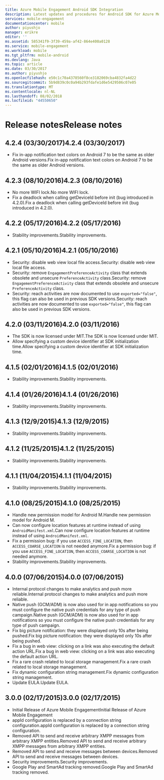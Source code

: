 ```yaml
---
title: Azure Mobile Engagement Android SDK Integration
description: Latest updates and procedures for Android SDK for Azure Mobile Engagement
services: mobile-engagement
documentationcenter: mobile
author: piyushjo
manager: erikre
editor: ''
ms.assetid: 585341f9-3f39-459a-af42-864e400a0128
ms.service: mobile-engagement
ms.workload: mobile
ms.tgt_pltfrm: mobile-android
ms.devlang: Java
ms.topic: article
ms.date: 03/30/2017
ms.author: piyushjo
ms.openlocfilehash: e50c1c70a4378560f8ce3182069cba4832fa4d22
ms.sourcegitcommit: 5b9d839c0c0a94b293fdafe1d6e5429506c07e05
ms.translationtype: MT
ms.contentlocale: nl-NL
ms.lasthandoff: 08/02/2018
ms.locfileid: "44550650"
---
```

# <a name="release-notes"></a><span data-ttu-id="2fd03-103">Release notes</span><span class="sxs-lookup"><span data-stu-id="2fd03-103">Release notes</span></span>

## <a name="424-03302017"></a><span data-ttu-id="2fd03-104">4.2.4 (03/30/2017)</span><span class="sxs-lookup"><span data-stu-id="2fd03-104">4.2.4 (03/30/2017)</span></span>
* <span data-ttu-id="2fd03-105">Fix in-app notification text colors on Android 7 to be the same as older Android versions.</span><span class="sxs-lookup"><span data-stu-id="2fd03-105">Fix in-app notification text colors on Android 7 to be the same as older Android versions.</span></span>

## <a name="423-08102016"></a><span data-ttu-id="2fd03-106">4.2.3 (08/10/2016)</span><span class="sxs-lookup"><span data-stu-id="2fd03-106">4.2.3 (08/10/2016)</span></span>
* <span data-ttu-id="2fd03-107">No more WIFI lock.</span><span class="sxs-lookup"><span data-stu-id="2fd03-107">No more WIFI lock.</span></span>
* <span data-ttu-id="2fd03-108">Fix a deadlock when calling getDeviceId before init (bug introduced in 4.2.0).</span><span class="sxs-lookup"><span data-stu-id="2fd03-108">Fix a deadlock when calling getDeviceId before init (bug introduced in 4.2.0).</span></span>

## <a name="422-05172016"></a><span data-ttu-id="2fd03-109">4.2.2 (05/17/2016)</span><span class="sxs-lookup"><span data-stu-id="2fd03-109">4.2.2 (05/17/2016)</span></span>
* <span data-ttu-id="2fd03-110">Stability improvements.</span><span class="sxs-lookup"><span data-stu-id="2fd03-110">Stability improvements.</span></span>

## <a name="421-05102016"></a><span data-ttu-id="2fd03-111">4.2.1 (05/10/2016)</span><span class="sxs-lookup"><span data-stu-id="2fd03-111">4.2.1 (05/10/2016)</span></span>
* <span data-ttu-id="2fd03-112">Security: disable web view local file access.</span><span class="sxs-lookup"><span data-stu-id="2fd03-112">Security: disable web view local file access.</span></span>
* <span data-ttu-id="2fd03-113">Security: remove `EngagementPreferenceActivity` class that extends obsolete and unsecure `PreferenceActivity` class.</span><span class="sxs-lookup"><span data-stu-id="2fd03-113">Security: remove `EngagementPreferenceActivity` class that extends obsolete and unsecure `PreferenceActivity` class.</span></span>
* <span data-ttu-id="2fd03-114">Security: reach activities are now documented to use `exported="false"`, this flag can also be used in previous SDK versions.</span><span class="sxs-lookup"><span data-stu-id="2fd03-114">Security: reach activities are now documented to use `exported="false"`, this flag can also be used in previous SDK versions.</span></span>

## <a name="420-03112016"></a><span data-ttu-id="2fd03-115">4.2.0 (03/11/2016)</span><span class="sxs-lookup"><span data-stu-id="2fd03-115">4.2.0 (03/11/2016)</span></span>
* <span data-ttu-id="2fd03-116">The SDK is now licensed under MIT.</span><span class="sxs-lookup"><span data-stu-id="2fd03-116">The SDK is now licensed under MIT.</span></span>
* <span data-ttu-id="2fd03-117">Allow specifying a custom device identifier at SDK initialization time.</span><span class="sxs-lookup"><span data-stu-id="2fd03-117">Allow specifying a custom device identifier at SDK initialization time.</span></span>

## <a name="415-02012016"></a><span data-ttu-id="2fd03-118">4.1.5 (02/01/2016)</span><span class="sxs-lookup"><span data-stu-id="2fd03-118">4.1.5 (02/01/2016)</span></span>
* <span data-ttu-id="2fd03-119">Stability improvements.</span><span class="sxs-lookup"><span data-stu-id="2fd03-119">Stability improvements.</span></span>

## <a name="414-01262016"></a><span data-ttu-id="2fd03-120">4.1.4 (01/26/2016)</span><span class="sxs-lookup"><span data-stu-id="2fd03-120">4.1.4 (01/26/2016)</span></span>
* <span data-ttu-id="2fd03-121">Stability improvements.</span><span class="sxs-lookup"><span data-stu-id="2fd03-121">Stability improvements.</span></span>

## <a name="413-1292015"></a><span data-ttu-id="2fd03-122">4.1.3 (12/9/2015)</span><span class="sxs-lookup"><span data-stu-id="2fd03-122">4.1.3 (12/9/2015)</span></span>
* <span data-ttu-id="2fd03-123">Stability improvements.</span><span class="sxs-lookup"><span data-stu-id="2fd03-123">Stability improvements.</span></span>

## <a name="412-11252015"></a><span data-ttu-id="2fd03-124">4.1.2 (11/25/2015)</span><span class="sxs-lookup"><span data-stu-id="2fd03-124">4.1.2 (11/25/2015)</span></span>
* <span data-ttu-id="2fd03-125">Stability improvements.</span><span class="sxs-lookup"><span data-stu-id="2fd03-125">Stability improvements.</span></span>

## <a name="411-11042015"></a><span data-ttu-id="2fd03-126">4.1.1 (11/04/2015)</span><span class="sxs-lookup"><span data-stu-id="2fd03-126">4.1.1 (11/04/2015)</span></span>
* <span data-ttu-id="2fd03-127">Stability improvements.</span><span class="sxs-lookup"><span data-stu-id="2fd03-127">Stability improvements.</span></span>

## <a name="410-08252015"></a><span data-ttu-id="2fd03-128">4.1.0 (08/25/2015)</span><span class="sxs-lookup"><span data-stu-id="2fd03-128">4.1.0 (08/25/2015)</span></span>
* <span data-ttu-id="2fd03-129">Handle new permission model for Android M.</span><span class="sxs-lookup"><span data-stu-id="2fd03-129">Handle new permission model for Android M.</span></span>
* <span data-ttu-id="2fd03-130">Can now configure location features at runtime instead of using  `AndroidManifest.xml`.</span><span class="sxs-lookup"><span data-stu-id="2fd03-130">Can now configure location features at runtime instead of using  `AndroidManifest.xml`.</span></span>
* <span data-ttu-id="2fd03-131">Fix a permission bug: if you use `ACCESS_FINE_LOCATION`, then `ACCESS_COARSE_LOCATION` is not needed anymore.</span><span class="sxs-lookup"><span data-stu-id="2fd03-131">Fix a permission bug: if you use `ACCESS_FINE_LOCATION`, then `ACCESS_COARSE_LOCATION` is not needed anymore.</span></span>
* <span data-ttu-id="2fd03-132">Stability improvements.</span><span class="sxs-lookup"><span data-stu-id="2fd03-132">Stability improvements.</span></span>

## <a name="400-07062015"></a><span data-ttu-id="2fd03-133">4.0.0 (07/06/2015)</span><span class="sxs-lookup"><span data-stu-id="2fd03-133">4.0.0 (07/06/2015)</span></span>
* <span data-ttu-id="2fd03-134">Internal protocol changes to make analytics and push more reliable.</span><span class="sxs-lookup"><span data-stu-id="2fd03-134">Internal protocol changes to make analytics and push more reliable.</span></span>
* <span data-ttu-id="2fd03-135">Native push (GCM/ADM) is now also used for in app notifications so you must configure the native push credentials for any type of push campaign.</span><span class="sxs-lookup"><span data-stu-id="2fd03-135">Native push (GCM/ADM) is now also used for in app notifications so you must configure the native push credentials for any type of push campaign.</span></span>
* <span data-ttu-id="2fd03-136">Fix big picture notification: they were displayed only 10s after being pushed.</span><span class="sxs-lookup"><span data-stu-id="2fd03-136">Fix big picture notification: they were displayed only 10s after being pushed.</span></span>
* <span data-ttu-id="2fd03-137">Fix a bug in web view: clicking on a link was also executing the default action URL.</span><span class="sxs-lookup"><span data-stu-id="2fd03-137">Fix a bug in web view: clicking on a link was also executing the default action URL.</span></span>
* <span data-ttu-id="2fd03-138">Fix a rare crash related to local storage management.</span><span class="sxs-lookup"><span data-stu-id="2fd03-138">Fix a rare crash related to local storage management.</span></span>
* <span data-ttu-id="2fd03-139">Fix dynamic configuration string management.</span><span class="sxs-lookup"><span data-stu-id="2fd03-139">Fix dynamic configuration string management.</span></span>
* <span data-ttu-id="2fd03-140">Update EULA.</span><span class="sxs-lookup"><span data-stu-id="2fd03-140">Update EULA.</span></span>

## <a name="300-02172015"></a><span data-ttu-id="2fd03-141">3.0.0 (02/17/2015)</span><span class="sxs-lookup"><span data-stu-id="2fd03-141">3.0.0 (02/17/2015)</span></span>
* <span data-ttu-id="2fd03-142">Initial Release of Azure Mobile Engagement</span><span class="sxs-lookup"><span data-stu-id="2fd03-142">Initial Release of Azure Mobile Engagement</span></span>
* <span data-ttu-id="2fd03-143">appId configuration is replaced by a connection string configuration.</span><span class="sxs-lookup"><span data-stu-id="2fd03-143">appId configuration is replaced by a connection string configuration.</span></span>
* <span data-ttu-id="2fd03-144">Removed API to send and receive arbitrary XMPP messages from arbitrary XMPP entities.</span><span class="sxs-lookup"><span data-stu-id="2fd03-144">Removed API to send and receive arbitrary XMPP messages from arbitrary XMPP entities.</span></span>
* <span data-ttu-id="2fd03-145">Removed API to send and receive messages between devices.</span><span class="sxs-lookup"><span data-stu-id="2fd03-145">Removed API to send and receive messages between devices.</span></span>
* <span data-ttu-id="2fd03-146">Security improvements.</span><span class="sxs-lookup"><span data-stu-id="2fd03-146">Security improvements.</span></span>
* <span data-ttu-id="2fd03-147">Google Play and SmartAd tracking removed.</span><span class="sxs-lookup"><span data-stu-id="2fd03-147">Google Play and SmartAd tracking removed.</span></span>

